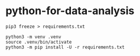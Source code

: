 # python-for-data-analysis


```
pip3 freeze > requirements.txt
``` 

```
python3 -m venv .venv
source .venv/bin/activate
python3 -m pip install -U -r requirements.txt
```
